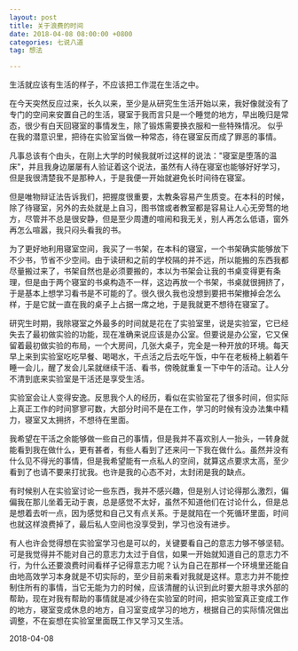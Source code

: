 ```yaml
---
layout: post
title: 关于浪费的时间
date: 2018-04-08 08:00:00 +0800
categories: 七说八道
tag: 想法

---
```




生活就应该有生活的样子，不应该把工作混在生活之中。

在今天突然反应过来，长久以来，至少是从研究生生活开始以来，我好像就没有了专门的空间来安置自己的生活，寝室于我而言只是一个睡觉的地方，早出晚归是常态，很少有白天回寝室的事情发生，除了锻炼需要换衣服和一些特殊情况。
似乎在我的潜意识里，把待在实验室当做一种常态，待在寝室反而成了罪恶的事情。

凡事总该有个由头，在刚上大学的时候我就听过这样的说法："寝室是堕落的温床"，并且我身边屡屡有人验证着这个说法，虽然有人待在寝室也能够好好学习，但是我很清楚我不是那种人，于是我便一开始就避免长时间待在寝室。

但是唯物辩证法告诉我们，把握度很重要，太教条容易产生质变。在本科的时候，除了待寝室，另外的去处就是上自习，图书馆或者教室都是容易让人心无旁骛的地方，尽管并不总是很安静，但是至少周遭的喧闹和我无关，别人再怎么低语，窗外再怎么喧嚣，我只闷头看我的书。

为了更好地利用寝室空间，我买了一书架，在本科的寝室，一个书架确实能够放下不少书，节省不少空间。由于读研和之前的学校隔的并不远，所以能搬的东西我都尽量搬过来了，书架自然也是必须要搬的，本以为书架会让我的书桌变得更有条理，但是由于两个寝室的书桌构造不一样，这边再放一个书架，书桌就很拥挤了，于是基本上想学习看书是不可能的了。很久很久我也没想到要把书架撤掉会怎么样，于是它就一直在我的桌子上占据一席之地，于是我就更不想待在寝室了。

研究生时期，我除寝室之外最多的时间就是花在了实验室里，说是实验室，它已经失去了最初做实验的功能，现在准确来说应该是办公室。但要说是办公室，它又保留着最初做实验的布局，一个大房间，几张大桌子，完全是一种开放的环境。每天早上来到实验室吃吃早餐、喝喝水，干点活之后去吃午饭，中午在老板椅上躺着午睡一会儿，醒了发会儿呆就继续干活、看书，傍晚就重复一下中午的活动。让人分不清到底来实验室是干活还是享受生活。

实验室会让人变得安逸。反思我个人的经历，看似在实验室花了很多时间，但实际上真正工作的时间寥寥可数，大部分时间不是在工作，学习的时候有没办法集中精力，寝室又太拥挤，不想待在里面。

我希望在干活之余能够做一些自己的事情，但是我并不喜欢别人一抬头，一转身就能看到我在做什么，更有甚者，有些人看到了还来问一下我在做什么。虽然并没有什么见不得光的事情，但是我希望能有一点私人的空间，就算这点要求太高，至少看到了也请不要来打扰我。也许是我的心态不对，太封闭是我的缺点。

有时候别人在实验室讨论一些东西，我并不感兴趣，但是别人讨论得那么激烈，偏偏我在那儿坐着无动于衷，总是感觉不太好，虽然不知道他们在讨论什么，但是总是想着去听一点，因为感觉和自己又有点关系。于是就陷在一个死循环里面，时间也就这样浪费掉了，最后私人空间也没享受到，学习也没有进步。

有人也许会觉得想在实验室学习也是可以的，关键要看自己的意志力够不够坚韧。可是我觉得并不能对自己的意志力太过于自信，如果一开始就知道自己的意志力不行，为什么还要浪费时间看样子记得意志力呢？认为自己在那样一个环境里还能自由地高效学习本身就是不切实际的，至少目前来看对我就是这样。意志力并不能控制住所有的事情，当它无能为力的时候，应该清醒的认识到此时要大胆寻求外部的帮助，现在对我有帮助的事情就是减少待在实验室的时间，把实验室真正变成工作的地方，寝室变成休息的地方，自习室变成学习的地方，根据自己的实际情况做出调整，不在妄想在实验室里面既工作又学习又生活。

2018-04-08